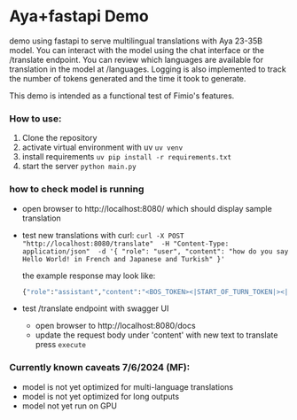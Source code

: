 # Aya+fastapi Demo

demo using fastapi to serve multilingual translations with Aya 23-35B model.
You can interact with the model using the chat interface or the /translate endpoint. You can review which languages are available for translation in the model at /languages. Logging is also implemented to track the number of tokens generated and the time it took to generate.

This demo is intended as a functional test of Fimio's features.

### How to use:
1. Clone the repository
2. activate virtual environment with uv
    `uv venv`
3. install requirements
    `uv pip install -r requirements.txt`
4. start the server
    `python main.py`

### how to check model is running

- open browser to http://localhost:8080/ which should display sample translation
    
- test new translations with curl:
    `curl -X POST "http://localhost:8080/translate"  -H "Content-Type: application/json"  -d '{ "role": "user", "content": "how do you say Hello World! in French and Japanese and Turkish" }'`

    the example response may look like:
    ```bash
    {"role":"assistant","content":"<BOS_TOKEN><|START_OF_TURN_TOKEN|><|USER_TOKEN|>how do you say Hello World! in French and Japanese and Turkish<|END_OF_TURN_TOKEN|><|START_OF_TURN_TOKEN|><|CHATBOT_TOKEN|>Here are the translations of \"Hello World!\" in French, Japanese, and Turkish:\n\n- French: \"Bonjour le Monde !\"\n- Japanese: \"世界こんにちは\" (sekaikon'nichiwa)\n- Turkish: \"Merhaba Dnya!\"<|END_OF_TURN_TOKEN|>","time_to_generate":117.22399687767029,"num_generated_tokens":79,"num_input_tokens":19}```
    
- test /translate endpoint with swagger UI
    - open browser to http://localhost:8080/docs
    - update the request body under 'content' with new text to translate
    press `execute`

### Currently known caveats 7/6/2024 (MF):
- model is not yet optimized for multi-language translations
- model is not yet optimized for long outputs
- model not yet run on GPU

